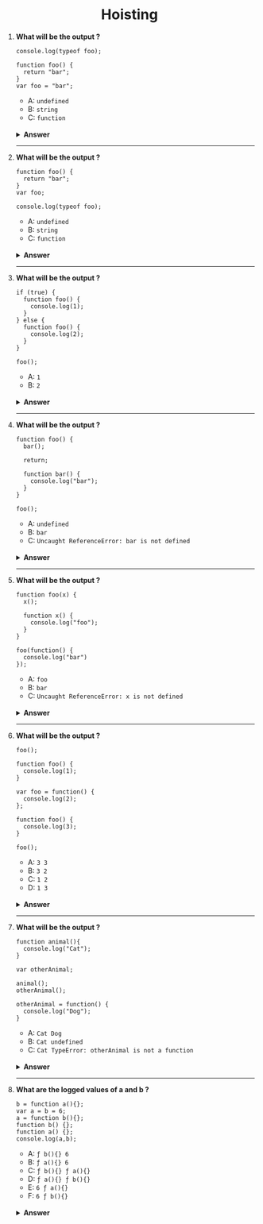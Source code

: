<div align="center">
  <h1>Hoisting</h1>
</div>

<ol>
<li>

**What will be the output ?**

```JS
console.log(typeof foo);

function foo() {
  return "bar";
}
var foo = "bar";

```

- A: `undefined`
- B: `string`
- C: `function`

<br/>

<details>
<summary><b>Answer</b></summary>
<p>

#### Option: C

</p>
</details>

</li>

---

<li>

**What will be the output ?**

```JS
function foo() {
  return "bar";
}
var foo;

console.log(typeof foo);
```

- A: `undefined`
- B: `string`
- C: `function`

<br/>

<details>
<summary><b>Answer</b></summary>
<p>

#### Option: C

</p>
</details>

</li>

---

<li>

**What will be the output ?**

```JS
if (true) {
  function foo() {
    console.log(1);
  }
} else {
  function foo() {
    console.log(2);
  }
}

foo();
```

- A: `1`
- B: `2`

<br/>

<details>
<summary><b>Answer</b></summary>
<p>

#### Option: A

</p>
</details>

</li>

---

<li>

**What will be the output ?**

```JS
function foo() {
  bar();

  return;

  function bar() {
    console.log("bar");
  }
}

foo();
```

- A: `undefined`
- B: `bar`
- C: `Uncaught ReferenceError: bar is not defined`

<br/>

<details>
<summary><b>Answer</b></summary>
<p>

#### Option: B

</p>
</details>

</li>

---

<li>

**What will be the output ?**

```JS
function foo(x) {
  x();

  function x() {
    console.log("foo");
  }
}

foo(function() {
  console.log("bar")
});
```

- A: `foo`
- B: `bar`
- C: `Uncaught ReferenceError: x is not defined`

<br/>

<details>
<summary><b>Answer</b></summary>
<p>

#### Option: A

</p>
</details>

</li>

---

<li>

**What will be the output ?**

```JS
foo();

function foo() {
  console.log(1);
}

var foo = function() {
  console.log(2);
};

function foo() {
  console.log(3);
}

foo();
```

- A: `3 3`
- B: `3 2`
- C: `1 2`
- D: `1 3`

<br/>

<details>
<summary><b>Answer</b></summary>
<p>

#### Option: B

</p>
</details>

</li>

---

<li>

**What will be the output ?**

```JS
function animal(){
  console.log("Cat");
}

var otherAnimal;

animal();
otherAnimal();

otherAnimal = function() {
  console.log("Dog");
}
```

- A: `Cat Dog`
- B: `Cat undefined`
- C: `Cat TypeError: otherAnimal is not a function`
  
<br/>

<details>
  
<summary><b>Answer</b></summary>
<p>

#### Option: C

</p>
</details>  

---
  
<li>

**What are the logged values of a and b ?**

```JS
b = function a(){};
var a = b = 6;
a = function b(){};
function b() {};
function a() {};
console.log(a,b);
```

- A: `ƒ b(){} 6`
- B: `ƒ a(){} 6`
- C: `ƒ b(){} ƒ a(){}`
- D: `ƒ a(){} ƒ b(){}`
- E: `6 ƒ a(){}`
- F: `6 ƒ b(){}`

<br/>

<details>
<summary><b>Answer</b></summary>
<p>

#### Option: C
#### Option: A

</p>
</details>

</li>
</li>  
</ol>
